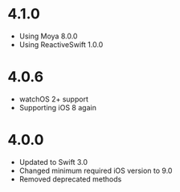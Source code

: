 # 4.1.0
- Using Moya 8.0.0
- Using ReactiveSwift 1.0.0

# 4.0.6
- watchOS 2+ support
- Supporting iOS 8 again

# 4.0.0

- Updated to Swift 3.0
- Changed minimum required iOS version to 9.0
- Removed deprecated methods

